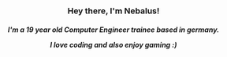 
<h3 align="center">Hey there, I'm Nebalus!</h3>

<h5 align="center">
I'm a 19 year old Computer Engineer trainee based in germany.
  
I love coding and also enjoy gaming :)
</h5>

<!--
**Nebalus/Nebalus** is a ✨ _special_ ✨ repository because its `README.md` (this file) appears on your GitHub profile.

Here are some ideas to get you started:

- 🔭 I’m currently working on ...
- 🌱 I’m currently learning ...
- 👯 I’m looking to collaborate on ...
- 🤔 I’m looking for help with ...
- 💬 Ask me about ...
- 📫 How to reach me: ...
- 😄 Pronouns: ...
- ⚡ Fun fact: ...
-->
